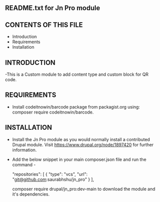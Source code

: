 README.txt for Jn Pro module
---------------------------

CONTENTS OF THIS FILE
---------------------

 * Introduction
 * Requirements
 * Installation

 INTRODUCTION
 ------------
  -This is a Custom module to add content type and custom block for QR code.


 REQUIREMENTS
 ------------
  - Install codeitnowin/barcode package from packagist.org 
   using: composer require codeitnowin/barcode.


 INSTALLATION
 ------------

  - Install the Jn Pro module as you would normally install a
  contributed Drupal module. Visit https://www.drupal.org/node/1897420 for
  further information.

  - Add the below snippet in your main composer.json file and run the command -
      
      "repositories": [
              {
                  "type": "vcs",
                  "url": "git@github.com:saurabhshu/jn_pro"
              }
          ],
		  
    composer require drupal/jn_pro:dev-main to download the module and it's dependencies.
